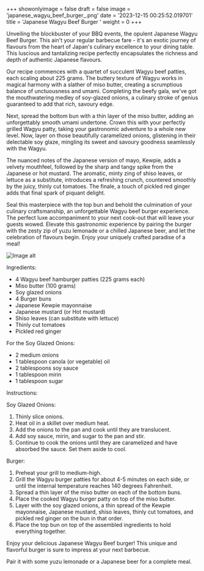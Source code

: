 +++ 
showonlyimage = false 
draft = false 
image = 'japanese_wagyu_beef_burger_.png'
date = '2023-12-15 00:25:52.019701' 
title = 'Japanese Wagyu Beef Burger ' 
weight = 0
+++ 

<!--more-->

 
Unveiling the blockbuster of your BBQ events, the opulent Japanese Wagyu Beef Burger. This ain't your regular barbecue fare - it's an exotic journey of flavours from the heart of Japan's culinary excellence to your dining table. This luscious and tantalizing recipe perfectly encapsulates the richness and depth of authentic Japanese flavours. 

Our recipe commences with a quartet of succulent Wagyu beef patties, each scaling about 225 grams. The buttery texture of Wagyu works in magical harmony with a slather of miso butter, creating a scrumptious balance of unctuousness and umami. Completing the beefy gala, we've got the mouthwatering medley of soy-glazed onions, a culinary stroke of genius guaranteed to add that rich, savoury edge.

Next, spread the bottom bun with a thin layer of the miso butter, adding an unforgettably smooth umami undertone. Crown this with your perfectly grilled Wagyu patty, taking your gastronomic adventure to a whole new level. Now, layer on those beautifully caramelized onions, glistening in their delectable soy glaze, mingling its sweet and savoury goodness seamlessly with the Wagyu.

The nuanced notes of the Japanese version of mayo, Kewpie, adds a velvety mouthfeel, followed by the sharp and tangy spike from the Japanese or hot mustard. The aromatic, minty zing of shiso leaves, or lettuce as a substitute, introduces a refreshing crunch, countered smoothly by the juicy, thinly cut tomatoes. The finale, a touch of pickled red ginger adds that final spark of piquant delight.

Seal this masterpiece with the top bun and behold the culmination of your culinary craftsmanship, an unforgettable Wagyu beef burger experience. The perfect luxe accompaniment to your next cook-out that will leave your guests wowed. Elevate this gastronomic experience by pairing the burger with the zesty zip of yuzu lemonade or a chilled Japanese beer, and let the celebration of flavours begin. Enjoy your uniquely crafted paradise of a meal! 

![Image alt](/japanese_wagyu_beef_burger_.png '300px')

Ingredients: 

- 4 Wagyu beef hamburger patties (225 grams each)
- Miso butter (100 grams)
- Soy glazed onions 
- 4 Burger buns 
- Japanese Kewpie mayonnaise 
- Japanese mustard (or Hot mustard)
- Shiso leaves (can substitute with lettuce)
- Thinly cut tomatoes
- Pickled red ginger

For the Soy Glazed Onions:

- 2 medium onions 
- 1 tablespoon canola (or vegetable) oil
- 2 tablespoons soy sauce
- 1 tablespoon mirin 
- 1 tablespoon sugar

Instructions:

Soy Glazed Onions:

1. Thinly slice onions.
2. Heat oil in a skillet over medium heat.
3. Add the onions to the pan and cook until they are translucent.
4. Add soy sauce, mirin, and sugar to the pan and stir.
5. Continue to cook the onions until they are caramelized and have absorbed the sauce. Set them aside to cool.

Burger:

1. Preheat your grill to medium-high.
2. Grill the Wagyu burger patties for about 4-5 minutes on each side, or until the internal temperature reaches 140 degrees Fahrenheit.
3. Spread a thin layer of the miso butter on each of the bottom buns.
4. Place the cooked Wagyu burger patty on top of the miso butter.
5. Layer with the soy glazed onions, a thin spread of the Kewpie mayonnaise, Japanese mustard, shiso leaves, thinly cut tomatoes, and pickled red ginger on the bun in that order.
6. Place the top bun on top of the assembled ingredients to hold everything together.

Enjoy your delicious Japanese Wagyu Beef burger! This unique and flavorful burger is sure to impress at your next barbecue. 

Pair it with some yuzu lemonade or a Japanese beer for a complete meal.